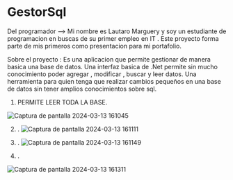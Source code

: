 # GestorSql

Del programador --> Mi nombre es Lautaro Marguery y soy un estudiante de programacion en buscas de su primer empleo en IT . Este proyecto forma parte de mis primeros como presentacion para mi portafolio. 

Sobre el proyecto : 
Es una aplicacion que permite gestionar de manera basica una base de datos. Una interfaz basica de .Net permite sin mucho conocimiento poder agregar , modificar , buscar y leer datos. Una herramienta para quien tenga que realizar cambios pequeños en una base de datos sin tener amplios conocimientos sobre sql.

1) PERMITE LEER TODA LA BASE.

![Captura de pantalla 2024-03-13 161045](https://github.com/ARESLautaro95estudio/GestorSql/assets/30993136/bddb7039-88ae-402f-bef9-666bd5e56828)

2) .
   ![Captura de pantalla 2024-03-13 161111](https://github.com/ARESLautaro95estudio/GestorSql/assets/30993136/2f6dbe0d-5a83-4b5f-8ad7-37edc14b4a15)


3) .
   ![Captura de pantalla 2024-03-13 161149](https://github.com/ARESLautaro95estudio/GestorSql/assets/30993136/385bbeb3-914f-4b4b-8f11-8f32a830ad5f)

4) .
   
![Captura de pantalla 2024-03-13 161311](https://github.com/ARESLautaro95estudio/GestorSql/assets/30993136/816a7118-5a98-46e6-9b7b-f9a11a7d5dba)


